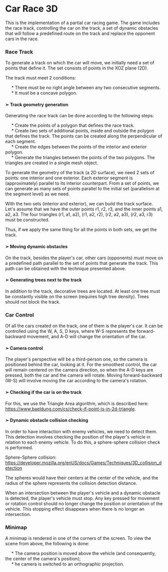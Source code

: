 # Car Race 3D

This is the implementation of a partial car racing game. The game includes the race track, controlling the car on the track, a set of dynamic obstacles that will follow a predefined route on the track and replace the opponent cars in the race.

### Race Track

To generate a track on which the car will move, we initially need a set of points that define it. The set consists of points in the XOZ plane (2D).

The track must meet 2 conditions:

&nbsp;&nbsp;&nbsp;&nbsp;&nbsp;* There must be no right angle between any two consecutive segments. <br>
&nbsp;&nbsp;&nbsp;&nbsp;&nbsp;* It must be a concave polygon.


#### ➢ Track geometry generation

Generating the race track can be done according to the following steps:

&nbsp;&nbsp;&nbsp;&nbsp;&nbsp;* Create the points of a polygon that defines the race track. <br>
&nbsp;&nbsp;&nbsp;&nbsp;&nbsp;* Create two sets of additional points, inside and outside the polygon that defines the track. The points can be created along the perpendicular of each segment. <br>
&nbsp;&nbsp;&nbsp;&nbsp;&nbsp;* Create the edges between the points of the interior and exterior polygon. <br>
&nbsp;&nbsp;&nbsp;&nbsp;&nbsp;* Generate the triangles between the points of the two polygons. The triangles are created in a single mesh object. <br>

To generate the geometry of the track (a 2D surface), we need 2 sets of points: one interior and one exterior. Each exterior segment is (approximately) parallel to its interior counterpart. From a set of points, we can generate as many sets of points parallel to the initial set (parallelism at the segment level) as we need.

With the two sets (interior and exterior), we can build the track surface. Let's assume that we have the outer points r1, r2, r3, and the inner points a1, a2, a3. The four triangles (r1, a1, a2), (r1, a2, r2), (r2, a2, a3), (r2, a3, r3) must be constructed.

Thus, if we apply the same thing for all the points in both sets, we get the track.


#### ➢ Moving dynamic obstacles

On the track, besides the player's car, other cars (opponents) must move on a predefined path parallel to the set of points that generate the track. This path can be obtained with the technique presented above.


#### ➢ Generating trees next to the track

In addition to the track, decorative trees are located. At least one tree must be constantly visible on the screen (requires high tree density). Trees should not block the track.


### Car Control

Of all the cars created on the track, one of them is the player's car. It can be controlled using the W, A, S, D keys, where W-S represents the forward-backward movement, and A-D will change the orientation of the car.


#### ➢ Camera control

The player's perspective will be a third-person one, so the camera is positioned behind the car, looking at it. For the smoothest control, the car will remain centered on the camera direction, so when the A-D keys are pressed, both the car and the camera will rotate. Moving forward-backward (W-S) will involve moving the car according to the camera's rotation.


#### ➢ Checking if the car is on the track

For this, we use the Triangle Area algorithm, which is described here: https://www.baeldung.com/cs/check-if-point-is-in-2d-triangle.


#### ➢ Dynamic obstacle collision checking

In order to have interaction with enemy vehicles, we need to detect them. This detection involves checking the position of the player's vehicle in relation to each enemy vehicle. To do this, a sphere-sphere collision check is performed. 

Sphere-Sphere collision: https://developer.mozilla.org/enUS/docs/Games/Techniques/3D_collision_detection

The spheres would have their centers at the center of the vehicle, and the radius of the sphere represents the collision detection distance.

When an intersection between the player's vehicle and a dynamic obstacle is detected, the player's vehicle must stop. Any key pressed for movement or rotation control should no longer change the position or orientation of the vehicle. This stopping effect disappears when there is no longer an intersection.


### Minimap

A minimap is rendered in one of the corners of the screen.
To view the scene from above, the following is done:

&nbsp;&nbsp;&nbsp;&nbsp;&nbsp;* The camera position is moved above the vehicle (and consequently, the center of the camera's position); <br>
&nbsp;&nbsp;&nbsp;&nbsp;&nbsp;* he camera is switched to an orthographic projection. <br>
